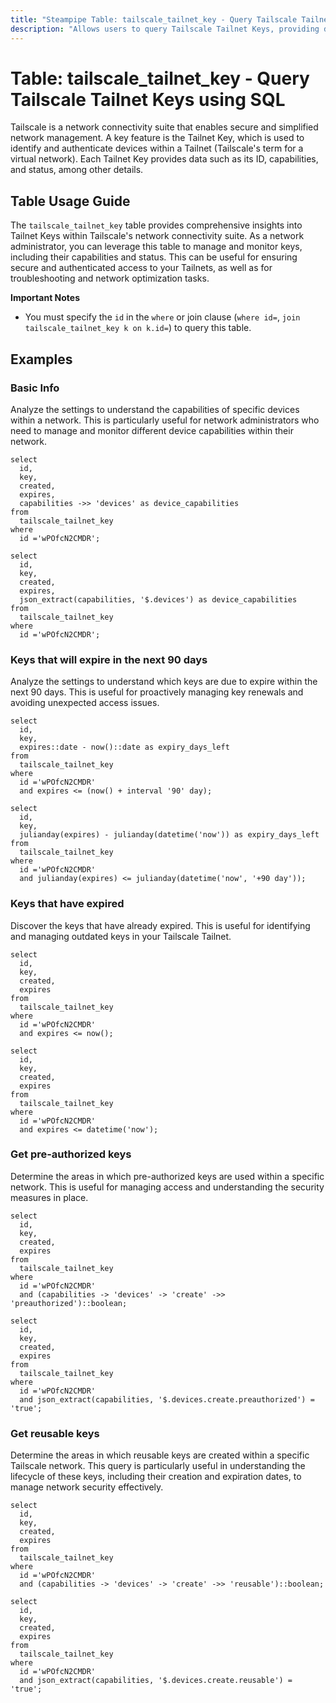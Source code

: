```yaml
---
title: "Steampipe Table: tailscale_tailnet_key - Query Tailscale Tailnet Keys using SQL"
description: "Allows users to query Tailscale Tailnet Keys, providing detailed information about each key including its ID, capabilities, and status."
---
```


# Table: tailscale_tailnet_key - Query Tailscale Tailnet Keys using SQL

Tailscale is a network connectivity suite that enables secure and simplified network management. A key feature is the Tailnet Key, which is used to identify and authenticate devices within a Tailnet (Tailscale's term for a virtual network). Each Tailnet Key provides data such as its ID, capabilities, and status, among other details.

## Table Usage Guide

The `tailscale_tailnet_key` table provides comprehensive insights into Tailnet Keys within Tailscale's network connectivity suite. As a network administrator, you can leverage this table to manage and monitor keys, including their capabilities and status. This can be useful for ensuring secure and authenticated access to your Tailnets, as well as for troubleshooting and network optimization tasks.

**Important Notes**
- You must specify the `id` in the `where` or join clause (`where id=`, `join tailscale_tailnet_key k on k.id=`) to query this table.

## Examples

### Basic Info
Analyze the settings to understand the capabilities of specific devices within a network. This is particularly useful for network administrators who need to manage and monitor different device capabilities within their network.

```sql+postgres
select
  id,
  key,
  created,
  expires,
  capabilities ->> 'devices' as device_capabilities
from
  tailscale_tailnet_key
where
  id ='wPOfcN2CMDR';
```

```sql+sqlite
select
  id,
  key,
  created,
  expires,
  json_extract(capabilities, '$.devices') as device_capabilities
from
  tailscale_tailnet_key
where
  id ='wPOfcN2CMDR';
```

### Keys that will expire in the next 90 days
Analyze the settings to understand which keys are due to expire within the next 90 days. This is useful for proactively managing key renewals and avoiding unexpected access issues.

```sql+postgres
select
  id,
  key,
  expires::date - now()::date as expiry_days_left
from
  tailscale_tailnet_key
where
  id ='wPOfcN2CMDR'
  and expires <= (now() + interval '90' day);
```

```sql+sqlite
select
  id,
  key,
  julianday(expires) - julianday(datetime('now')) as expiry_days_left
from
  tailscale_tailnet_key
where
  id ='wPOfcN2CMDR'
  and julianday(expires) <= julianday(datetime('now', '+90 day'));
```

### Keys that have expired
Discover the keys that have already expired. This is useful for identifying and managing outdated keys in your Tailscale Tailnet.

```sql+postgres
select
  id,
  key,
  created,
  expires
from
  tailscale_tailnet_key
where
  id ='wPOfcN2CMDR'
  and expires <= now();
```

```sql+sqlite
select
  id,
  key,
  created,
  expires
from
  tailscale_tailnet_key
where
  id ='wPOfcN2CMDR'
  and expires <= datetime('now');
```

### Get pre-authorized keys
Determine the areas in which pre-authorized keys are used within a specific network. This is useful for managing access and understanding the security measures in place.

```sql+postgres
select
  id,
  key,
  created,
  expires
from
  tailscale_tailnet_key
where
  id ='wPOfcN2CMDR'
  and (capabilities -> 'devices' -> 'create' ->> 'preauthorized')::boolean;
```

```sql+sqlite
select
  id,
  key,
  created,
  expires
from
  tailscale_tailnet_key
where
  id ='wPOfcN2CMDR'
  and json_extract(capabilities, '$.devices.create.preauthorized') = 'true';
```

### Get reusable keys
Determine the areas in which reusable keys are created within a specific Tailscale network. This query is particularly useful in understanding the lifecycle of these keys, including their creation and expiration dates, to manage network security effectively.

```sql+postgres
select
  id,
  key,
  created,
  expires
from
  tailscale_tailnet_key
where
  id ='wPOfcN2CMDR'
  and (capabilities -> 'devices' -> 'create' ->> 'reusable')::boolean;
```

```sql+sqlite
select
  id,
  key,
  created,
  expires
from
  tailscale_tailnet_key
where
  id ='wPOfcN2CMDR'
  and json_extract(capabilities, '$.devices.create.reusable') = 'true';
```